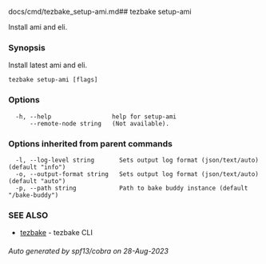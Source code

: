 docs/cmd/tezbake_setup-ami.md## tezbake setup-ami

Install ami and eli.

### Synopsis

Install latest ami and eli.

```
tezbake setup-ami [flags]
```

### Options

```
  -h, --help                 help for setup-ami
      --remote-node string   (Not available).
```

### Options inherited from parent commands

```
  -l, --log-level string       Sets output log format (json/text/auto) (default "info")
  -o, --output-format string   Sets output log format (json/text/auto) (default "auto")
  -p, --path string            Path to bake buddy instance (default "/bake-buddy")
```

### SEE ALSO

* [tezbake](/tezbake/reference/cmd/tezbake)	 - tezbake CLI

###### Auto generated by spf13/cobra on 28-Aug-2023
